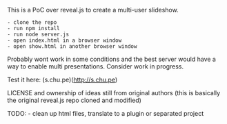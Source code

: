 This is a PoC over reveal.js to create a multi-user slideshow.

    - clone the repo
    - run npm install
    - run node server.js
    - open index.html in a browser window
    - open show.html in another browser window

Probably wont work in some conditions and the best server would have a way to enable multi presentations. Consider work in progress.

Test it here: (s.chu.pe)(http://s.chu.pe)

LICENSE and ownership of ideas still from original authors (this is basically the original reveal.js repo cloned and modified)


TODO: 
    - clean up html files, translate to a plugin or separated project


